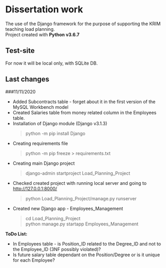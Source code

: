# Dissertation work

The use of the Django framework for the purpose of supporting the KRIM teaching load planning.\
Project created with **Python v3.6.7**

## Test-site

For now it will be local only, with SQLite DB.

## Last changes
###11/11/2020

- Added Subcontracts table - forget about it in the first version of the MySQL Workbench model
- Created Salaries table from money related column in the Employees table.
- Installation of Django module (Django v3.1.3)
    > python -m pip install Django
- Creating requirements file
    > python -m pip freeze > requirements.txt
- Creating main Django project
    > django-admin startproject Load_Planning_Project
- Checked created project with running local server and going to http://127.0.0.1:8000/
    > python Load_Planning_Project/manage.py runserver
- Created new Django app - Employees_Management
    > cd Load_Planning_Project\
    python manage.py startapp Employees_Management

**ToDo List:**
- In Employees table - is Position_ID related to the Degree_ID and not to the Employee_ID (3NF possibly violated)?
- Is future salary table dependant on the Position/Degree or is it unique for each Employee?



